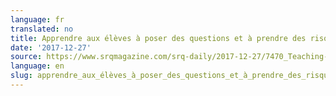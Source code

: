 ```yaml
---
language: fr
translated: no
title: Apprendre aux élèves à poser des questions et à prendre des risques
date: '2017-12-27'
source: https://www.srqmagazine.com/srq-daily/2017-12-27/7470_Teaching-Students-To-Ask-Questions--Take-Risks
language: en
slug: apprendre_aux_élèves_à_poser_des_questions_et_à_prendre_des_risques
---
```




